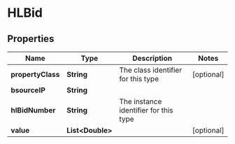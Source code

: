 
# HLBid

## Properties
Name | Type | Description | Notes
------------ | ------------- | ------------- | -------------
**propertyClass** | **String** | The class identifier for this type |  [optional]
**bsourceIP** | **String** |  | 
**hlBidNumber** | **String** | The instance identifier for this type | 
**value** | **List&lt;Double&gt;** |  |  [optional]



